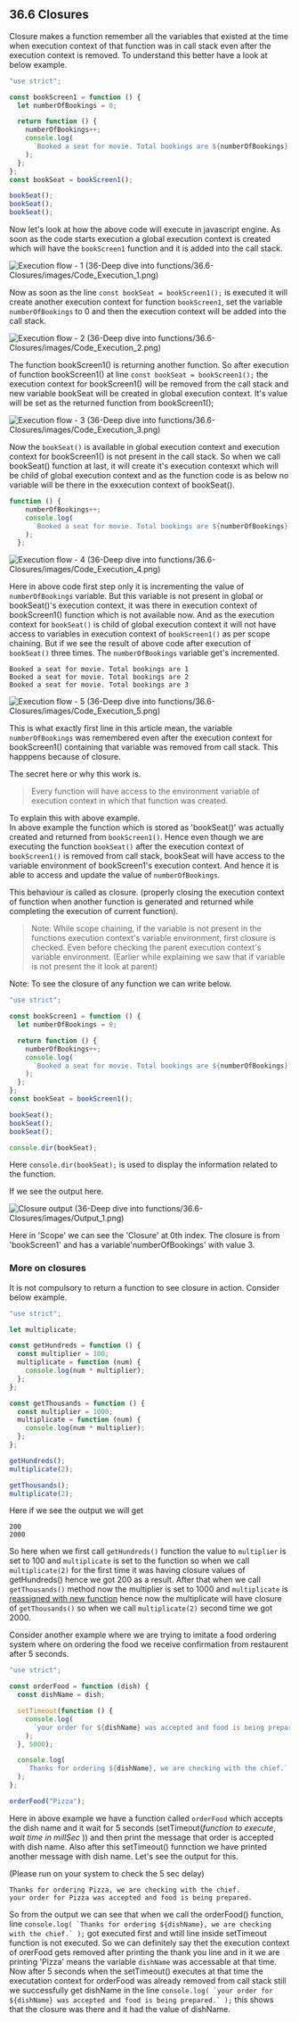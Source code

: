 ## 36.6 Closures

Closure makes a function remember all the variables that existed at the time when execution context of that function was in call stack even after the execution context is removed. To understand this better have a look at below example.

```javascript
"use strict";

const bookScreen1 = function () {
  let numberOfBookings = 0;

  return function () {
    numberOfBookings++;
    console.log(
      `Booked a seat for movie. Total bookings are ${numberOfBookings}`
    );
  };
};
const bookSeat = bookScreen1();

bookSeat();
bookSeat();
bookSeat();
```

Now let's look at how the above code will execute in javascript engine.
As soon as the code starts execution a global execution context is created which will have the `bookScreen1` function and it is added into the call stack.

![Execution flow - 1 (36-Deep dive into functions/36.6-Closures/images/Code_Execution_1.png)](https://github.com/Akhil-Selukar/Complete-JavaScript-Notes/blob/master/36-Deep%20dive%20into%20functions/36.6-Closures/images/Code_Execution_1.png)

Now as soon as the line `const bookSeat = bookScreen1();` is executed it will create another execution context for function `bookScreen1`, set the variable `numberOfBookings` to 0 and then the execution context will be added into the call stack.

![Execution flow - 2 (36-Deep dive into functions/36.6-Closures/images/Code_Execution_2.png)](https://github.com/Akhil-Selukar/Complete-JavaScript-Notes/blob/master/36-Deep%20dive%20into%20functions/36.6-Closures/images/Code_Execution_2.png)

The function bookScreen1() is returning another function. So after execution of function bookScreen1() at line `const bookSeat = bookScreen1();` the execution context for bookScreen1() will be removed from the call stack and new variable bookSeat will be created in global execution context. It's value will be set as the returned function from bookScreen1();

![Execution flow - 3 (36-Deep dive into functions/36.6-Closures/images/Code_Execution_3.png)](https://github.com/Akhil-Selukar/Complete-JavaScript-Notes/blob/master/36-Deep%20dive%20into%20functions/36.6-Closures/images/Code_Execution_3.png)

Now the `bookSeat()` is available in global execution context and execution context for bookScreen1() is not present in the call stack. So when we call bookSeat() function at last, it will create it's execution contexxt which will be child of global execution context and as the function code is as below no variable will be there in the exxecution context of bookSeat().

```javascript
function () {
    numberOfBookings++;
    console.log(
      `Booked a seat for movie. Total bookings are ${numberOfBookings}`
    );
  };
```

![Execution flow - 4 (36-Deep dive into functions/36.6-Closures/images/Code_Execution_4.png)](https://github.com/Akhil-Selukar/Complete-JavaScript-Notes/blob/master/36-Deep%20dive%20into%20functions/36.6-Closures/images/Code_Execution_4.png)

Here in above code first step only it is incrementing the value of `numberOfBookings` variable. But this variable is not present in global or bookSeat()'s execution context, it was there in execution context of bookScreen1() function which is not available now. And as the execution context for `bookSeat()` is child of global execution context it will not have access to variables in execution context of `bookScreen1()` as per scope chaining. But if we see the result of above code after execution of `bookSeat()` three times. The `numberOfBookings` variable get's incremented.

```
Booked a seat for movie. Total bookings are 1
Booked a seat for movie. Total bookings are 2
Booked a seat for movie. Total bookings are 3
```

![Execution flow - 5 (36-Deep dive into functions/36.6-Closures/images/Code_Execution_5.png)](https://github.com/Akhil-Selukar/Complete-JavaScript-Notes/blob/master/36-Deep%20dive%20into%20functions/36.6-Closures/images/Code_Execution_5.png)

This is what exactly first line in this article mean, the variable `numberOfBookings` was remembered even after the execution context for bookScreen1() containing that variable was removed from call stack. This happpens because of closure.

The secret here or why this work is.

> Every function will have access to the environment variable of execution context in which that function was created.

To explain this with above example. <br>
In above example the function which is stored as 'bookSeat()' was actually created and returned from `bookScreen1()`. Hence even though we are executing the function `bookSeat()` after the execution context of `bookScreen1()` is removed from call stack, bookSeat will have access to the variable environment of bookScreen1's execution context. And hence it is able to access and update the value of `numberOfBookings`.

This behaviour is called as closure. (properly closing the execution context of function when another function is generated and returned while completing the execution of current function).

> Note: While scope chaining, if the variable is not present in the functions execution context's variable environment, first closure is checked. Even before checking the parent execution context's variable environment. (Earlier while explaining we saw that if variable is not present the it look at parent)

Note: To see the closure of any function we can write below.

```javascript
"use strict";

const bookScreen1 = function () {
  let numberOfBookings = 0;

  return function () {
    numberOfBookings++;
    console.log(
      `Booked a seat for movie. Total bookings are ${numberOfBookings}`
    );
  };
};
const bookSeat = bookScreen1();

bookSeat();
bookSeat();
bookSeat();

console.dir(bookSeat);
```

Here `console.dir(bookSeat);` is used to display the information related to the function.

If we see the output here.

![Closure output (36-Deep dive into functions/36.6-Closures/images/Output_1.png)](https://github.com/Akhil-Selukar/Complete-JavaScript-Notes/blob/master/36-Deep%20dive%20into%20functions/36.6-Closures/images/Output_1.png)

Here in 'Scope' we can see the 'Closure' at 0th index. The closure is from 'bookScreen1' and has a variable'numberOfBookings' with value 3.

### More on closures

It is not compulsory to return a function to see closure in action. Consider below example.

```javascript
"use strict";

let multiplicate;

const getHundreds = function () {
  const multiplier = 100;
  multiplicate = function (num) {
    console.log(num * multiplier);
  };
};

const getThousands = function () {
  const multiplier = 1000;
  multiplicate = function (num) {
    console.log(num * multiplier);
  };
};

getHundreds();
multiplicate(2);

getThousands();
multiplicate(2);
```

Here if we see the output we will get

```
200
2000
```

So here when we first call `getHundreds()` function the value to `multiplier` is set to 100 and `multiplicate` is set to the function so when we call `multiplicate(2)` for the first time it was having closure values of getHundreds() hence we got 200 as a result. After that when we call `getThousands()` method now the multiplier is set to 1000 and `multiplicate` is <u>reassigned with new function</u> hence now the multiplicate will have closure of `getThousands()` so when we call `multiplicate(2)` second time we got 2000.

Consider another example where we are trying to imitate a food ordering system where on ordering the food we receive confirmation from restaurent after 5 seconds.

```javascript
"use strict";

const orderFood = function (dish) {
  const dishName = dish;

  setTimeout(function () {
    console.log(
      `your order for ${dishName} was accepted and food is being prepared.`
    );
  }, 5000);

  console.log(
    `Thanks for ordering ${dishName}, we are checking with the chief.`
  );
};

orderFood("Pizza");
```

Here in above example we have a function called `orderFood` which accepts the dish name and it wait for 5 seconds (setTimeout(_function to execute_, _wait time in millSec_ )) and then print the message that order is accepted with dish name. Also after this setTimeout() funnction we have printed another message with dish name. Let's see the output for this.

(Please run on your system to check the 5 sec delay)

```
Thanks for ordering Pizza, we are checking with the chief.
your order for Pizza was accepted and food is being prepared.
```

So from the output we can see that when we call the orderFood() function, line `` console.log(
    `Thanks for ordering ${dishName}, we are checking with the chief.`
  ); `` got executed first and wtill line inside setTimeout function is not executed. So we can definitely say thet the execution context of orerFood gets removed after printing the thank you line and in it we are printing 'Pizza' means the variable `dishName` was accessable at that time. Now after 5 seconds when the setTimeout() executes at that time the executation context for orderFood was already removed from call stack still we successfully get dishName in the line `` console.log(
      `your order for ${dishName} was accepted and food is being prepared.`
    ); `` this shows that the closure was there and it had the value of dishName.
